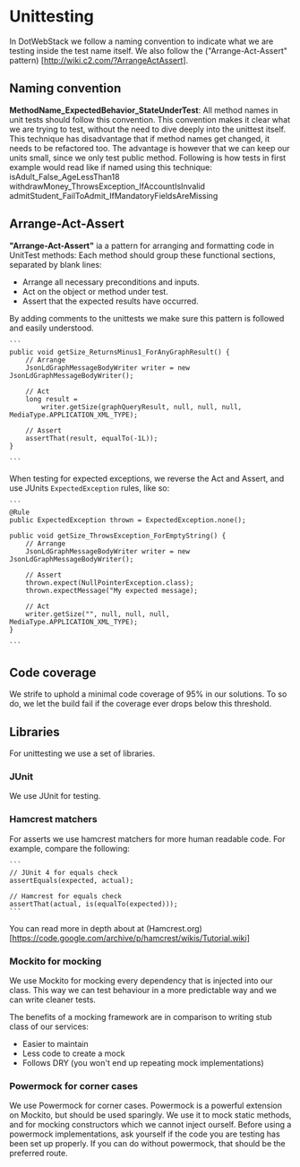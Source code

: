 # Unittesting

In DotWebStack we follow a naming convention to indicate what we are testing inside the test name itself. We also follow the ("Arrange-Act-Assert" pattern) [http://wiki.c2.com/?ArrangeActAssert].

## Naming convention

**MethodName_ExpectedBehavior_StateUnderTest**: All method names in unit tests should follow this convention. This convention makes it clear what we are trying to test, without the need to dive deeply into the unittest itself. This technique has disadvantage that if method names get changed, it needs to be refactored too. The advantage is however that we can keep our units small, since we only test public method. Following is how tests in first example would read like if named using this technique:
isAdult_False_AgeLessThan18
withdrawMoney_ThrowsException_IfAccountIsInvalid
admitStudent_FailToAdmit_IfMandatoryFieldsAreMissing

## Arrange-Act-Assert

**"Arrange-Act-Assert"** ia a pattern for arranging and formatting code in UnitTest methods:
Each method should group these functional sections, separated by blank lines:
- Arrange all necessary preconditions and inputs.
- Act on the object or method under test.
- Assert that the expected results have occurred.

By adding comments to the unittests we make sure this pattern is followed and easily understood.

	```
    public void getSize_ReturnsMinus1_ForAnyGraphResult() {
		// Arrange
		JsonLdGraphMessageBodyWriter writer = new JsonLdGraphMessageBodyWriter();

		// Act
		long result =
			writer.getSize(graphQueryResult, null, null, null, MediaType.APPLICATION_XML_TYPE);

		// Assert
		assertThat(result, equalTo(-1L));		
	}
	
    ```
	
When testing for expected exceptions, we reverse the Act and Assert, and use JUnits `ExpectedException` rules, like so:

	```
    @Rule
	public ExpectedException thrown = ExpectedException.none();
	  
    public void getSize_ThrowsException_ForEmptyString() {
		// Arrange
		JsonLdGraphMessageBodyWriter writer = new JsonLdGraphMessageBodyWriter();

		// Assert
		thrown.expect(NullPointerException.class);
		thrown.expectMessage("My expected message);

		// Act
		writer.getSize("", null, null, null, MediaType.APPLICATION_XML_TYPE);
	}
	
    ```

## Code coverage

We strife to uphold a minimal code coverage of 95% in our solutions. To so do, we let the build fail if the coverage ever drops below this threshold.

## Libraries

For unittesting we use a set of libraries.

### JUnit

We use JUnit for testing.

### Hamcrest matchers

For asserts we use hamcrest matchers for more human readable code. For example, compare the following:

	```
	// JUnit 4 for equals check
	assertEquals(expected, actual);
	
	// Hamcrest for equals check
	assertThat(actual, is(equalTo(expected)));
	```
	
You can read more in depth about at (Hamcrest.org) [https://code.google.com/archive/p/hamcrest/wikis/Tutorial.wiki]

### Mockito for mocking

We use Mockito for mocking every dependency that is injected into our class. This way we can test behaviour in a more predictable way and we can write cleaner tests.

The benefits of a mocking framework are in comparison to writing stub class of our services:

- Easier to maintain
- Less code to create a mock
- Follows DRY (you won't end up repeating mock implementations)

### Powermock for corner cases

We use Powermock for corner cases. Powermock is a powerful extension on Mockito, but should be used sparingly. We use it to mock static methods, and for mocking constructors which we cannot inject ourself. Before using a powermock implementations, ask yourself if the code you are testing has been set up properly. If you can do without powermock, that should be the preferred route.